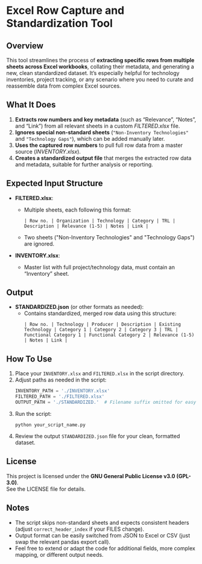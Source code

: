 # Excel Row Capture and Standardization Tool

## Overview

This tool streamlines the process of **extracting specific rows from multiple sheets across Excel workbooks**, collating their metadata, and generating a new, clean standardized dataset. It’s especially helpful for technology inventories, project tracking, or any scenario where you need to curate and reassemble data from complex Excel sources.

## What It Does

1. **Extracts row numbers and key metadata** (such as “Relevance”, “Notes”, and “Link”) from all relevant sheets in a custom _FILTERED.xlsx_ file.
2. **Ignores special non-standard sheets** (`"Non-Inventory Technologies"` and `"Technology Gaps"`), which can be added manually later.
3. **Uses the captured row numbers** to pull full row data from a master source (_INVENTORY.xlsx_).
4. **Creates a standardized output file** that merges the extracted row data and metadata, suitable for further analysis or reporting.

## Expected Input Structure

- **FILTERED.xlsx**: 
  - Multiple sheets, each following this format:
    ```
    | Row no. | Organization | Technology | Category | TRL | Description | Relevance (1-5) | Notes | Link |
    ```
  - Two sheets ("Non-Inventory Technologies" and "Technology Gaps") are ignored.

- **INVENTORY.xlsx**:
  - Master list with full project/technology data, must contain an “Inventory” sheet.

## Output

- **STANDARDIZED.json** (or other formats as needed):
  - Contains standardized, merged row data using this structure:
    ```
    | Row no. | Technology | Producer | Description | Existing Technology | Category 1 | Category 2 | Category 3 | TRL | Functional Category 1 | Functional Category 2 | Relevance (1-5) | Notes | Link |
    ```

## How To Use

1. Place your `INVENTORY.xlsx` and `FILTERED.xlsx` in the script directory.
2. Adjust paths as needed in the script:
    ```python
    INVENTORY_PATH = './INVENTORY.xlsx'
    FILTERED_PATH = './FILTERED.xlsx'
    OUTPUT_PATH = './STANDARDIZED.'  # Filename suffix omitted for easy path resuse.
    ```
3. Run the script:
    ```
    python your_script_name.py
    ```
4. Review the output `STANDARDIZED.json` file for your clean, formatted dataset.

## License

This project is licensed under the **GNU General Public License v3.0 (GPL-3.0)**.  
See the LICENSE file for details.

## Notes

- The script skips non-standard sheets and expects consistent headers (adjust `correct_header_index` if your FILES change).
- Output format can be easily switched from JSON to Excel or CSV (just swap the relevant pandas export call).
- Feel free to extend or adapt the code for additional fields, more complex mapping, or different output needs.
